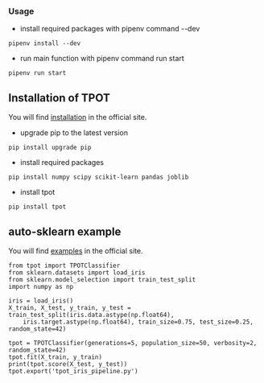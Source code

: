 ### Usage
- install required packages with pipenv command --dev
```
pipenv install --dev
```
- run main function with pipenv command run start
```
pipenv run start
```

## Installation of TPOT

You will find [installation][install] in the official site.
- upgrade pip to the latest version
```
pip install upgrade pip
```
- install required packages
```
pip install numpy scipy scikit-learn pandas joblib
```
- install tpot
```
pip install tpot
```

## auto-sklearn example

You will find [examples][example] in the official site.
```
from tpot import TPOTClassifier
from sklearn.datasets import load_iris
from sklearn.model_selection import train_test_split
import numpy as np

iris = load_iris()
X_train, X_test, y_train, y_test = train_test_split(iris.data.astype(np.float64),
    iris.target.astype(np.float64), train_size=0.75, test_size=0.25, random_state=42)

tpot = TPOTClassifier(generations=5, population_size=50, verbosity=2, random_state=42)
tpot.fit(X_train, y_train)
print(tpot.score(X_test, y_test))
tpot.export('tpot_iris_pipeline.py')
```

[install]: https://epistasislab.github.io/tpot/installing/ "TPOT official"
[example]: https://epistasislab.github.io/tpot/examples/ "TPOT examples"

